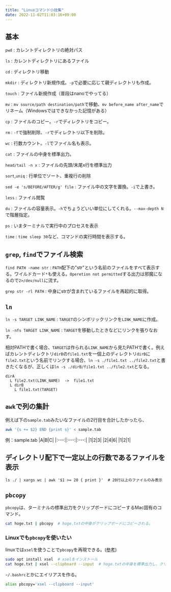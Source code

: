 ```yaml
---
title: "Linuxコマンド小技集"
date: 2022-11-02T11:03:16+09:00
---
```


## 基本
`pwd`
:	カレントディレクトリの絶対パス

`ls`
:	カレントディレクトリにあるファイル

`cd`
:	ディレクトリ移動

`mkdir`
:	ディレクトリ新規作成。`-p`で必要に応じて親ディレクトリも作成。

`touch`
:	ファイル新規作成（普段はnanoでやってる）

`mv`
:	`mv source/path destination/path`で移動、`mv before_name after_name`でリネーム（Windowsではできなかった記憶がある）

`cp`
:	ファイルのコピー。`-r`でディレクトリをコピー。

`rm`
:	`-f`で強制削除、`-r`でディレクトリ以下を削除。

`wc`
:	行数カウント。`-l`でファイル名も表示。

`cat`
:	ファイルの中身を標準出力。

`head/tail -n x`
:	ファイルの先頭/末尾x行を標準出力

`sort`,`uniq`
:	行単位でソート、重複行の削除

`sed -e 's/BEFORE/AFTER/g' file`
:	ファイル中の文字を置換。`-i`で上書き。

`less`
:	ファイル閲覧

`du`
:	ファイルの容量表示。`-h`でちょうどいい単位にしてくれる。`--max-depth N`で階層指定。

`ps`
:	いまターミナルで実行中のプロセスを表示

`time`
:	`time sleep 30`など、コマンドの実行時間を表示する。

## `grep`, `find`でファイル検索
`find PATH -name str`
:	`PATH`配下の"str"という名前のファイルをすべて表示する。ワイルドカード`*`も使える。`Operetion not permitted`する出力は邪魔になるので`2>/dev/null`に流す。

`grep str -rl PATH`
:	中身にstrが含まれているファイルを再起的に取得。

## `ln`
`ln -s TARGET LINK_NAME`
:	`TARGET`のシンボリックリンクを`LINK_NAME`に作成。

`ln -nfs TARGET LINK_NAME`
:	`TARGET`を移動したときなどにリンクを張りなおす。

相対PATHで書く場合、`TARGET`は作られる`LINK_NAME`から見たPATHで書く。例えばカレントディレクトリ`dirB`の`file1.txt`を一個上のディレクトリ`dirB`に`file2.txt`という名前でリンクする場合、`ln -s ./file1.txt ../file2.txt`と書きたくなるが、正しくは`ln -s ./dirB/file1.txt ../file2.txt`となる。

```
dirA
  L file2.txt(LINK_NAME)  ->  file1.txt
  L dirB
    L file1.txt(TARGET)
```

## `awk`で列の集計
例えば下の`sample.tab`みたいなファイルの2行目を合計したかったら、
```sh
awk '{s += $2} END {print s}' < sample.tab
```

例：sample.tab
|A|B|C|
|:---:|:---:|:---:|
|1|2|3|
|2|4|6|
|1|2|1|

## ディレクトリ配下で一定以上の行数であるファイルを表示
```
ls ./ | xargs wc | awk '$1 >= 20 { print }'  # 20行以上のファイルのみ表示
```

## `pbcopy`
`pbcopy`は、ターミナルの標準出力をクリップボードにコピーするMac固有のコマンド。
```bash
cat hoge.txt | pbcopy  # hoge.txtの中身がクリップボードにコピーされる。
```

### Linuxでも`pbcopy`を使いたい
linuxでは`xsel`を使うことで`pbcopy`を再現できる。([参考](https://qiita.com/yoshikyoto/items/1676b925580717c0a443))
```bash
sudo apt install xsel  # xselをインストール
cat hoge.txt | xsel --clipboard --input  # hoge.txtの中身を標準出力し、クリップボードにコピー
```

`~/.bashrc`とかにエイリアスを作る。
```bash
alias pbcopy='xsel --clipboard --input'
```
